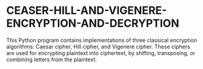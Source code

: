 # CEASER-HILL-AND-VIGENERE-ENCRYPTION-AND-DECRYPTION
This Python program contains implementations of three classical encryption algorithms: Caesar cipher, Hill cipher, and Vigenere cipher. These ciphers are used for encrypting plaintext into ciphertext, by shifting, transposing, or combining letters from the plaintext.
